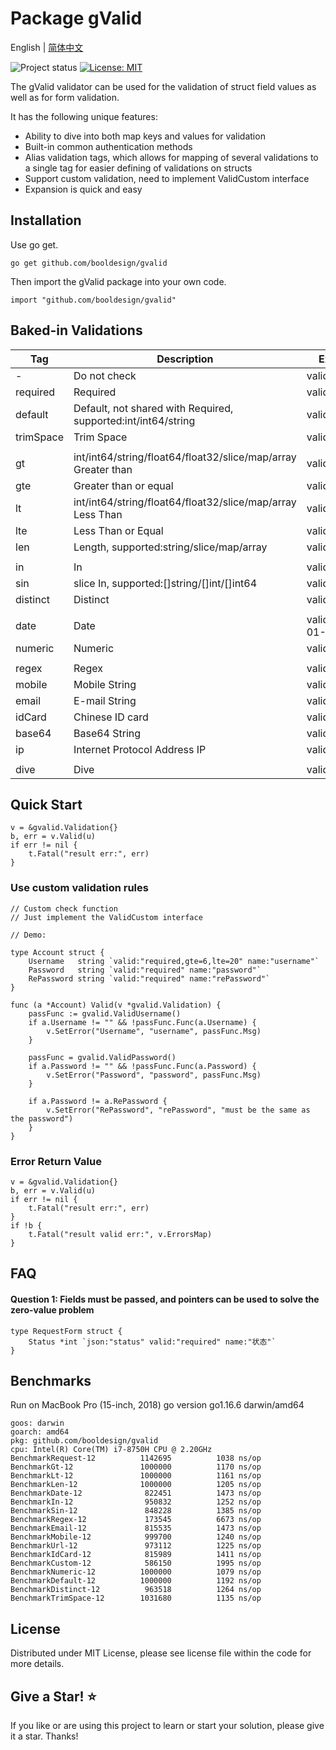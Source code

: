 # Package gValid
English | [简体中文](README.zh-CN.md)

![Project status](https://img.shields.io/badge/version-1.0.0-green.svg)
[![License: MIT](https://img.shields.io/badge/License-MIT-yellow.svg)](https://opensource.org/licenses/MIT)

The gValid validator can be used for the validation of struct field values as well as for form validation.

It has the following unique features:
* Ability to dive into both map keys and values for validation
* Built-in common authentication methods
* Alias validation tags, which allows for mapping of several validations to a single tag for easier defining of validations on structs
* Support custom validation, need to implement ValidCustom interface
* Expansion is quick and easy

## Installation

Use go get.
```
go get github.com/booldesign/gvalid
```

Then import the gValid package into your own code.
```
import "github.com/booldesign/gvalid"
```


## Baked-in Validations

| Tag           | Description                                          | Example of use                               |
| ------------- | ----------------------------------------     | -------------------------------------- |
| -             | Do not check                                         | valid:"-"                            |                                     
| required      | Required                            | valid:"required"                    |
| default       | Default, not shared with Required, supported:int/int64/string  | valid:"default"               |
| trimSpace     | Trim Space                                       | valid:"trimSpace"               |
|               |                                              |                                        |
| gt            | int/int64/string/float64/float32/slice/map/array Greater than   | valid:"gt=0"                        |
| gte           | Greater than or equal                                   | valid:"gte=0"                       |
| lt            | int/int64/string/float64/float32/slice/map/array Less Than   | valid:"lt=10"                       |
| lte           | Less Than or Equal                                   | valid:"lte=10"                      |
| len           | Length, supported:string/slice/map/array                           | valid:"len=1"                       |
|               |                                              |                                        |
| in            | In                                       | valid:"in=5 7 9"                     |
| sin           | slice In, supported:[]string/[]int/[]int64 | valid:"sin=5 7 9"                    |
| distinct      | Distinct                                       | valid:"distinct"                    |
|               |                                               |                                        |
| date          | Date                                        | valid:"date=2006-01-02"  |
| numeric       | Numeric                                      | valid:"numeric"                       |
|               |                                               |                                        |
| regex         | Regex                                           | valid:"regex=(//)"                      |
| mobile        | Mobile String                                        | valid:"mobile"                          |
| email         | E-mail String                                  | valid:"email"                       |
| idCard        | Chinese ID card                                      | valid:idCard"                          |
| base64        | Base64 String                                   | valid:"base64"                      |
| ip            | Internet Protocol Address IP                                     | valid:"ip"                          |
|               |                                              |                                        |
| dive          | Dive                      | valid:"required,dive"`         |


## Quick Start
```
v = &gvalid.Validation{}
b, err = v.Valid(u)
if err != nil {
    t.Fatal("result err:", err)
}
```

### Use custom validation rules

```
// Custom check function
// Just implement the ValidCustom interface

// Demo:

type Account struct {
	Username   string `valid:"required,gte=6,lte=20" name:"username"`
	Password   string `valid:"required" name:"password"`
	RePassword string `valid:"required" name:"rePassword"`
}

func (a *Account) Valid(v *gvalid.Validation) {
	passFunc := gvalid.ValidUsername()
	if a.Username != "" && !passFunc.Func(a.Username) {
		v.SetError("Username", "username", passFunc.Msg)
	}

	passFunc = gvalid.ValidPassword()
	if a.Password != "" && !passFunc.Func(a.Password) {
		v.SetError("Password", "password", passFunc.Msg)
	}

	if a.Password != a.RePassword {
		v.SetError("RePassword", "rePassword", "must be the same as the password")
	}
}
```


### Error Return Value

```
v = &gvalid.Validation{}
b, err = v.Valid(u)
if err != nil {
    t.Fatal("result err:", err)
}
if !b {
    t.Fatal("result valid err:", v.ErrorsMap)
}

```


## FAQ

#### Question 1: Fields must be passed, and pointers can be used to solve the zero-value problem
```
type RequestForm struct {
    Status *int `json:"status" valid:"required" name:"状态"`
}
```

## Benchmarks
Run on MacBook Pro (15-inch, 2018) go version go1.16.6 darwin/amd64

```
goos: darwin
goarch: amd64
pkg: github.com/booldesign/gvalid
cpu: Intel(R) Core(TM) i7-8750H CPU @ 2.20GHz
BenchmarkRequest-12      	 1142695	      1038 ns/op
BenchmarkGt-12           	 1000000	      1170 ns/op
BenchmarkLt-12           	 1000000	      1161 ns/op
BenchmarkLen-12          	 1000000	      1205 ns/op
BenchmarkDate-12         	  822451	      1473 ns/op
BenchmarkIn-12           	  950832	      1252 ns/op
BenchmarkSin-12          	  848228	      1385 ns/op
BenchmarkRegex-12        	  173545	      6673 ns/op
BenchmarkEmail-12        	  815535	      1473 ns/op
BenchmarkMobile-12       	  999700	      1240 ns/op
BenchmarkUrl-12          	  973112	      1225 ns/op
BenchmarkIdCard-12       	  815989	      1411 ns/op
BenchmarkCustom-12       	  586150	      1995 ns/op
BenchmarkNumeric-12      	 1000000	      1079 ns/op
BenchmarkDefault-12      	 1000000	      1192 ns/op
BenchmarkDistinct-12     	  963518	      1264 ns/op
BenchmarkTrimSpace-12    	 1031680	      1135 ns/op
```

## License
Distributed under MIT License, please see license file within the code for more details.

## Give a Star! ⭐

If you like or are using this project to learn or start your solution, please give it a star. Thanks!